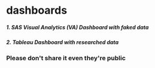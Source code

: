 # dashboards
##### 1. SAS Visual Analytics (VA) Dashboard with faked data

##### 2. Tableau Dashboard with researched data 

### Please don't share it even they're public 
